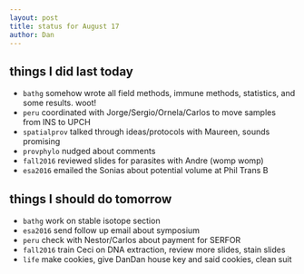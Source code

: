 ```yaml
---
layout: post
title: status for August 17
author: Dan
---
```


## things I did last today
* `bathg` somehow wrote all field methods, immune methods, statistics, and some results. woot!
* `peru` coordinated with Jorge/Sergio/Ornela/Carlos to move samples from INS to UPCH
* `spatialprov` talked through ideas/protocols with Maureen, sounds promising
* `provphylo` nudged about comments
* `fall2016` reviewed slides for parasites with Andre (womp womp)
* `esa2016` emailed the Sonias about potential volume at Phil Trans B

## things I should do tomorrow
* `bathg` work on stable isotope section
* `esa2016` send follow up email about symposium
* `peru` check with Nestor/Carlos about payment for SERFOR
* `fall2016` train Ceci on DNA extraction, review more slides, stain slides
* `life` make cookies, give DanDan house key and said cookies, clean suit

<i class='fa fa-code' style='color:pink'> </i>
